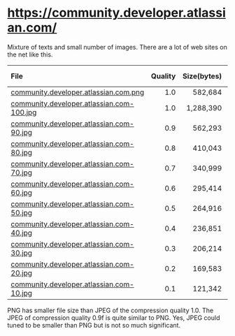 # https://community.developer.atlassian.com/

Mixture of texts and small number of images. There are a lot of web sites on the net like this.

|File|Quality|Size(bytes)|% to PNG|
|:---|------:|----------:|-----:|
| [community.developer.atlassian.com.png](./community.developer.atlassian.com.png) | 1.0 | 582,684 | 100% |
| [community.developer.atlassian.com-100.jpg](./community.developer.atlassian.com-100.jpg) | 1.0 | 1,288,390 | 221% |
| [community.developer.atlassian.com-90.jpg](./community.developer.atlassian.com-90.jpg) | 0.9 | 562,293 | 97% |
| [community.developer.atlassian.com-80.jpg](./community.developer.atlassian.com-80.jpg) | 0.8 | 410,043 | 71% |
| [community.developer.atlassian.com-70.jpg](./community.developer.atlassian.com-70.jpg) | 0.7 | 340,999 | 59% |
| [community.developer.atlassian.com-60.jpg](./community.developer.atlassian.com-60.jpg) | 0.6 | 295,414 | 51% |
| [community.developer.atlassian.com-50.jpg](./community.developer.atlassian.com-50.jpg) | 0.5 | 264,916 | 46% |
| [community.developer.atlassian.com-40.jpg](./community.developer.atlassian.com-40.jpg) | 0.4 | 236,851 | 41% |
| [community.developer.atlassian.com-30.jpg](./community.developer.atlassian.com-30.jpg) | 0.3 | 206,214 | 36% |
| [community.developer.atlassian.com-20.jpg](./community.developer.atlassian.com-20.jpg) | 0.2 | 169,583 | 30% |
| [community.developer.atlassian.com-10.jpg](./community.developer.atlassian.com-10.jpg) | 0.1 | 121,342 | 21% |

PNG has smaller file size than JPEG of the compression quality 1.0. The JPEG of compression quality 0.9f is quite similar to PNG. Yes, JPEG could tuned to be smaller than PNG but is not so much significant.

